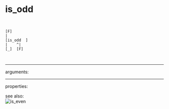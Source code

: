 # is_odd

```


[F]
|
[is_odd  ]
|    ^|
[_]  [F]

            
```
---
arguments:


---
properties:


see also:<br>
![is_even]("img/object_is_even.png")
